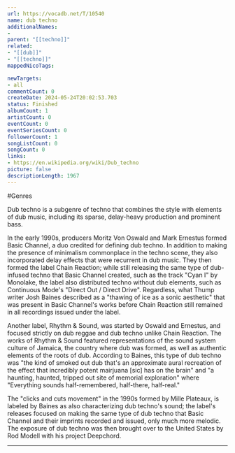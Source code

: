 ```yaml
---
url: https://vocadb.net/T/10540
name: dub techno
additionalNames: 
- 
parent: "[[techno]]"
related:
- "[[dub]]"
- "[[techno]]"
mappedNicoTags:

newTargets:
- all
commentCount: 0
createDate: 2024-05-24T20:02:53.703
status: Finished
albumCount: 1
artistCount: 0
eventCount: 0
eventSeriesCount: 0
followerCount: 1
songListCount: 0
songCount: 0
links: 
- https://en.wikipedia.org/wiki/Dub_techno
picture: false
descriptionLength: 1967
---
```


#Genres

Dub techno is a subgenre of techno that combines the style with elements of dub music, including its sparse, delay-heavy production and prominent bass. 

In the early 1990s, producers Moritz Von Oswald and Mark Ernestus formed Basic Channel, a duo credited for defining dub techno. In addition to making the presence of minimalism commonplace in the techno scene, they also incorporated delay effects that were recurrent in dub music. They then formed the label Chain Reaction; while still releasing the same type of dub-infused techno that Basic Channel created, such as the track "Cyan I" by Monolake, the label also distributed techno without dub elements, such as Continuous Mode's "Direct Out / Direct Drive". Regardless, what Thump writer Josh Baines described as a "thawing of ice as a sonic aesthetic" that was present in Basic Channel's works before Chain Reaction still remained in all recordings issued under the label.

Another label, Rhythm & Sound, was started by Oswald and Ernestus, and focused strictly on dub reggae and dub techno unlike Chain Reaction. The works of Rhythm & Sound featured representations of the sound system culture of Jamaica, the country where dub was formed, as well as authentic elements of the roots of dub. According to Baines, this type of dub techno was "the kind of smoked out dub that's an approximate aural recreation of the effect that incredibly potent mairjuana [sic] has on the brain" and "a haunting, haunted, tripped out site of memorial exploration" where "Everything sounds half-remembered, half-there, half-real."

The "clicks and cuts movement" in the 1990s formed by Mille Plateaux, is labeled by Baines as also characterizing dub techno's sound; the label's releases focused on making the same type of dub techno that Basic Channel and their imprints recorded and issued, only much more melodic. The exposure of dub techno was then brought over to the United States by Rod Modell with his project Deepchord.

---

